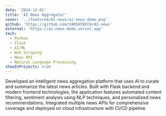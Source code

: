```yaml
---
date: '2024-12-01'
title: 'AI News Aggregator'
cover: '../featured/AI-news/ai-news-demo.png'
github: 'https://github.com/VARSHINICH/AI-news'
external: 'https://ai-news-demo.vercel.app'
tech:
  - Python
  - Flask
  - AI/ML
  - Web Scraping
  - News API
  - Natural Language Processing
showInProjects: true
---
```


Developed an intelligent news aggregation platform that uses AI to curate and summarize the latest news articles. Built with Flask backend and modern frontend technologies, the application features automated content filtering, sentiment analysis using NLP techniques, and personalized news recommendations. Integrated multiple news APIs for comprehensive coverage and deployed on cloud infrastructure with CI/CD pipeline.
